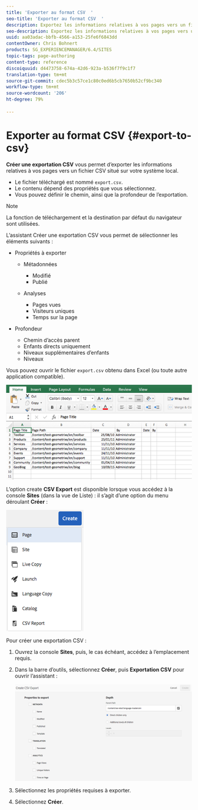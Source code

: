 ```yaml
---
title: 'Exporter au format CSV  '
seo-title: 'Exporter au format CSV  '
description: Exportez les informations relatives à vos pages vers un fichier CSV situé sur votre système local
seo-description: Exportez les informations relatives à vos pages vers un fichier CSV situé sur votre système local
uuid: aa03adac-bbfb-4566-a153-25fe6f6843dd
contentOwner: Chris Bohnert
products: SG_EXPERIENCEMANAGER/6.4/SITES
topic-tags: page-authoring
content-type: reference
discoiquuid: d4473758-674a-42d6-923a-b536f7f9c1f7
translation-type: tm+mt
source-git-commit: cdec5b3c57ce1c80c0ed6b5cb7650b52cf9bc340
workflow-type: tm+mt
source-wordcount: '206'
ht-degree: 79%

---
```



# Exporter au format CSV  {#export-to-csv}

**Créer une exportation CSV** vous permet d’exporter les informations relatives à vos pages vers un fichier CSV situé sur votre système local.

* Le fichier téléchargé est nommé `export.csv`.
* Le contenu dépend des propriétés que vous sélectionnez.
* Vous pouvez définir le chemin, ainsi que la profondeur de l’exportation.

>[!NOTE]
>
>La fonction de téléchargement et la destination par défaut du navigateur sont utilisées.

L’assistant Créer une exportation CSV vous permet de sélectionner les éléments suivants :

* Propriétés à exporter

   * Métadonnées  

      * Modifié
      * Publié
   * Analyses

      * Pages vues
      * Visiteurs uniques
      * Temps sur la page


* Profondeur

   * Chemin d’accès parent
   * Enfants directs uniquement
   * Niveaux supplémentaires d’enfants
   * Niveaux

Vous pouvez ouvrir le fichier `export.csv` obtenu dans Excel (ou toute autre application compatible).

![chlimage_1-58](assets/chlimage_1-58.png)

L’option create **CSV Export** est disponible lorsque vous accédez à la console **Sites** (dans la vue de Liste) : il s’agit d’une option du menu déroulant **Créer** :

![screen_shot_2018-03-21at154719](assets/screen_shot_2018-03-21at154719.png)

Pour créer une exportation CSV :

1. Ouvrez la console **Sites**, puis, le cas échéant, accédez à l’emplacement requis.
1. Dans la barre d’outils, sélectionnez **Créer**, puis **Exportation CSV** pour ouvrir l’assistant :

   ![screen_shot_2018-03-21at154758](assets/screen_shot_2018-03-21at154758.png)

1. Sélectionnez les propriétés requises à exporter.
1. Sélectionnez **Créer**.

